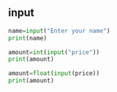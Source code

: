 

## input

```py
name=input("Enter your name")
print(name)
```

```py
amount=int(input("price"))
print(amount)
```

```py
amount=float(input(price))
print(amount)
```
